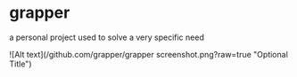 # grapper
a personal project used to solve a very specific need

![Alt text](/github.com/grapper/grapper screenshot.png?raw=true "Optional Title")

